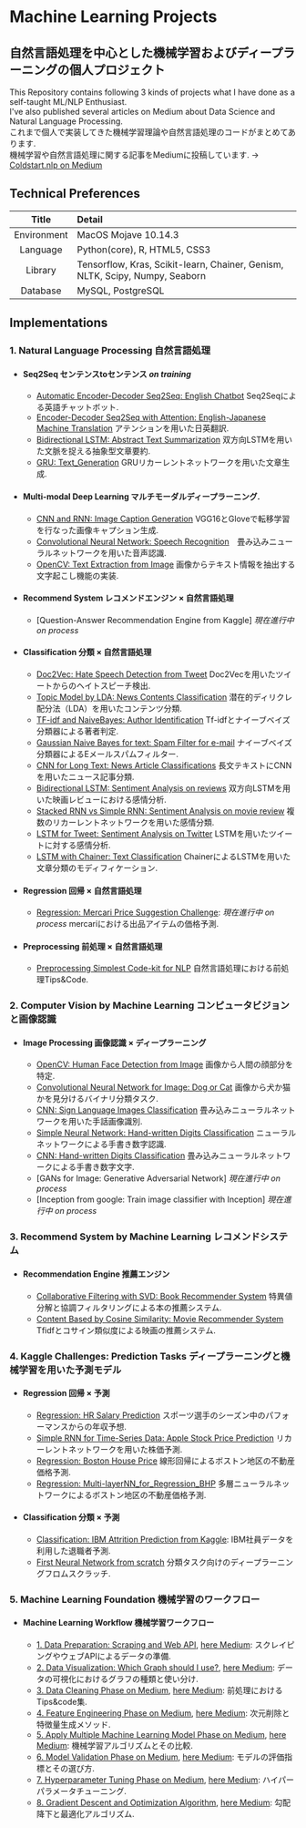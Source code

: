 # Machine Learning Projects
## 自然言語処理を中心とした機械学習およびディープラーニングの個人プロジェクト
This Repository contains following 3 kinds of projects what I have done as a self-taught ML/NLP Enthusiast.    
I've also published several articles on Medium about Data Science and Natural Language Processing.    
これまで個人で実装してきた機械学習理論や自然言語処理のコードがまとめてあります.     
機械学習や自然言語処理に関する記事をMediumに投稿しています. -> [Coldstart.nlp on Medium](https://medium.com/shortcutnlp)       

## Technical Preferences
| Title | Detail |
|:-----------:|:------------------------------------------------|
| Environment | MacOS Mojave 10.14.3 |
| Language | Python(core), R, HTML5, CSS3 |
| Library | Tensorflow, Kras, Scikit-learn, Chainer, Genism, NLTK, Scipy, Numpy, Seaborn |
| Database | MySQL, PostgreSQL |


## Implementations

### 1. Natural Language Processing 自然言語処理

- #### Seq2Seq センテンスtoセンテンス *on training*
  - [Automatic Encoder-Decoder Seq2Seq: English Chatbot](https://github.com/samurainote/chatbot_slack_keras) Seq2Seqによる英語チャットボット.
  - [Encoder-Decoder Seq2Seq with Attention: English-Japanese Machine Translation](https://github.com/samurainote/seq2seq_translate_slackbot) アテンションを用いた日英翻訳.
  - [Bidirectional LSTM: Abstract Text Summarization](https://github.com/samurainote/Text_Summarization_using_Bidirectional_LSTM) 双方向LSTMを用いた文脈を捉える抽象型文章要約.
  - [GRU: Text_Generation](https://github.com/samurainote/Text_Generation_using_GRU) GRUリカーレントネットワークを用いた文章生成.

- #### Multi-modal Deep Learning マルチモーダルディープラーニング.
  - [CNN and RNN: Image Caption Generation](https://github.com/samurainote/CaptionGeneration_CNNandLSTM_Keras) VGG16とGloveで転移学習を行なった画像キャプション生成.
  - [Convolutional Neural Network: Speech Recognition](https://github.com/samurainote/Speech_Recognition_CNN)　畳み込みニューラルネットワークを用いた音声認識.
  - [OpenCV: Text Extraction from Image](https://github.com/samurainote/OCR_Text_Detection_from_Image) 画像からテキスト情報を抽出する文字起こし機能の実装.

- #### Recommend System レコメンドエンジン × 自然言語処理
  - [Question-Answer Recommendation Engine from Kaggle] *現在進行中 on process*

- #### Classification 分類 × 自然言語処理
  - [Doc2Vec: Hate Speech Detection from Tweet](https://github.com/samurainote/Sentimentment_Analysis_for_hatespeech) Doc2Vecを用いたツイートからのヘイトスピーチ検出.
  - [Topic Model by LDA: News Contents Classification](https://github.com/samurainote/Topic_Model_LDA_for_Text_Classification_with_abcnews) 潜在的ディリクレ配分法（LDA）を用いたコンテンツ分類.
  - [TF-idf and NaiveBayes: Author Identification](https://github.com/samurainote/TF-idf_and_NaiveBayes_for_Author_Identification) Tf-idfとナイーブベイズ分類器による著者判定.
  - [Gaussian Naive Bayes for text: Spam Filter for e-mail](https://github.com/samurainote/Text_Classificasion_Spamfilter_with_GaussianNB) ナイーブベイズ分類器によるEメールスパムフィルター.
  - [CNN for Long Text: News Article Classifications](https://github.com/samurainote/CNN_Convolutional_NN_for_news_contents_classification) 長文テキストにCNNを用いたニュース記事分類.
  - [Bidirectional LSTM: Sentiment Analysis on reviews](https://github.com/samurainote/Bidirectional_LSTM_Sentiment_Analysis_imbd) 双方向LSTMを用いた映画レビューにおける感情分析.
  - [Stacked RNN vs Simple RNN: Sentiment Analysis on movie review](https://github.com/samurainote/StackedRNN_for_Sentiment_Analysis) 複数のリカーレントネットワークを用いた感情分類.
  - [LSTM for Tweet: Sentiment Analysis on Twitter](https://github.com/samurainote/LSTM_for_Sentiment_Analysis_with_Twitter_textdata) LSTMを用いたツイートに対する感情分析.
  - [LSTM with Chainer: Text Classification](https://github.com/samurainote/Text_Classification_LSTM_Chainer/blob/master/code/main_code.ipynb) ChainerによるLSTMを用いた文章分類のモディフィケーション.

- #### Regression 回帰 × 自然言語処理
  - [Regression: Mercari Price Suggestion Challenge](https://github.com/samurainote/mercari_price_prediction): *現在進行中 on process* mercariにおける出品アイテムの価格予測.

- #### Preprocessing 前処理 × 自然言語処理
  - [Preprocessing Simplest Code-kit for NLP](https://github.com/samurainote/nlp_preprocessing_tool-kit) 自然言語処理における前処理Tips&Code.


### 2. Computer Vision by Machine Learning コンピュータビジョンと画像認識

- #### Image Processing 画像認識 × ディープラーニング
	- [OpenCV: Human Face Detection from Image](https://github.com/samurainote/Face_Detection_with_OpenCV/blob/master/Face%20Detection.ipynb) 画像から人間の顔部分を特定.
  - [Convolutional Neural Network for Image: Dog or Cat](https://github.com/samurainote/Image_Classifier_Dog_or_Cat_with_Keras/blob/master/dogvscat.ipynb) 画像から犬か猫かを見分けるバイナリ分類タスク.
  - [CNN: Sign Language Images Classification](https://github.com/samurainote/CNN_for_Sign_Language_Images) 畳み込みニューラルネットワークを用いた手話画像識別.
  - [Simple Neural Network: Hand-written Digits Classification](https://github.com/samurainote/SimpleNN_for_Handwritten_digits) ニューラルネットワークによる手書き数字認識.
  - [CNN: Hand-written Digits Classification](https://github.com/samurainote/CNN_for_Image_Processing_with_MNIST) 畳み込みニューラルネットワークによる手書き数字文字.
  - [GANs for Image: Generative Adversarial Network] *現在進行中 on process*
  - [Inception from google: Train image classifier with Inception] *現在進行中 on process*


### 3. Recommend System by Machine Learning レコメンドシステム

- #### Recommendation Engine 推薦エンジン
  - [Collaborative Filtering with SVD: Book Recommender System](https://github.com/samurainote/Book_Recommendation) 特異値分解と協調フィルタリングによる本の推薦システム.
  - [Content Based by Cosine Similarity: Movie Recommender System](https://github.com/samurainote/Content_based_movie_recommendation)　Tfidfとコサイン類似度による映画の推薦システム.


### 4. Kaggle Challenges: Prediction Tasks ディープラーニングと機械学習を用いた予測モデル

- #### Regression 回帰 × 予測
  - [Regression: HR Salary Prediction](https://github.com/samurainote/Regression_HR_Salary_Prediction/blob/master/maincode_hitters.ipynb) スポーツ選手のシーズン中のパフォーマンスからの年収予想.
  - [Simple RNN for Time-Series Data: Apple Stock Price Prediction](https://github.com/samurainote/Simple_RNN_for_Apple_stock_price_prediction) リカーレントネットワークを用いた株価予測.
  - [Regression: Boston House Price](https://github.com/samurainote/Boston_House_Price_with_Linear_Regression/blob/master/Boston_House_Price_with_Linear_Regression.ipynb) 線形回帰によるボストン地区の不動産価格予測.
  - [Regression: Multi-layerNN_for_Regression_BHP](https://github.com/samurainote/Multi-layerNN_for_Regression_BHP) 多層ニューラルネットワークによるボストン地区の不動産価格予測.

- #### Classification 分類 × 予測
  - [Classification: IBM Attrition Prediction from Kaggle](https://github.com/samurainote/ibm_attrition_classification): IBM社員データを利用した退職者予測.
  - [First Neural Network from scratch](https://github.com/samurainote/Neural_Network_from_scratch) 分類タスク向けのディープラーニングフロムスクラッチ.


### 5. Machine Learning Foundation 機械学習のワークフロー

- #### Machine Learning Workflow 機械学習ワークフロー
  - [1. Data Preparation: Scraping and Web API](https://github.com/samurainote/1._Web_Scraping), [here Medium](): スクレイピングやウェブAPIによるデータの準備.
  - [2. Data Visualization: Which Graph should I use?](https://github.com/samurainote/2._Data_Visualization), [here Medium](https://medium.com/shortcutnlp/03-data-visualization-show-your-skill-of-storytelling-from-data-a50c8818c2db): データの可視化におけるグラフの種類と使い分け.
  - [3. Data Cleaning Phase on Medium](https://github.com/samurainote/3._Data_Cleaning), [here Medium](https://medium.com/shortcutnlp/04-data-cleaning-if-you-feed-better-ml-reply-better-to-your-task-d688f9137022): 前処理におけるTips&code集.
  - [4. Feature Engineering Phase on Medium](https://github.com/samurainote/4._Feature_Engineering), [here Medium](https://medium.com/shortcutnlp/02-feature-engineering-principles-for-choosing-right-features-2503c9bd857): 次元削除と特徴量生成メソッド.
  - [5. Apply Multiple Machine Learning Model Phase on Medium](https://github.com/samurainote/5._Model_Selection), [here Medium](https://medium.com/shortcutnlp/05-model-application-how-to-compare-and-choose-the-best-ml-model-b7cfff804c08): 機械学習アルゴリズムとその比較.
  - [6. Model Validation Phase on Medium](https://github.com/samurainote/6._Model_Validation), [here Medium](https://medium.com/shortcutnlp/validation-metrics-for-machine-learning-task-%E6%A9%9F%E6%A2%B0%E5%AD%A6%E7%BF%92%E3%81%AE%E8%A9%95%E4%BE%A1%E6%8C%87%E6%A8%99%E3%81%BE%E3%81%A8%E3%82%81-ed70d5363c21): モデルの評価指標とその選び方.
  - [7. Hyperparameter Tuning Phase on Medium](https://github.com/samurainote/7._Hyperparameter_Tuning), [here Medium](https://medium.com/shortcutnlp/07-hyperparameter-tuning-a-final-method-to-improve-model-accuracy-b98ba860f2a6): ハイパーパラメータチューニング.
  - [8. Gradient Descent and Optimization Algorithm](https://github.com/samurainote/8._Gradient_Descent_and_Optimazation_Algorithm), [here Medium](https://medium.com/shortcutnlp/shortcutml-gradient-descent-algorithm-optimization-recipe-1e3edf815a5b): 勾配降下と最適化アルゴリズム.

